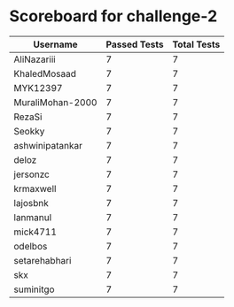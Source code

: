 # Scoreboard for challenge-2
| Username   | Passed Tests | Total Tests |
|------------|--------------|-------------|
| AliNazariii | 7 | 7 |
| KhaledMosaad | 7 | 7 |
| MYK12397 | 7 | 7 |
| MuraliMohan-2000 | 7 | 7 |
| RezaSi | 7 | 7 |
| Seokky | 7 | 7 |
| ashwinipatankar | 7 | 7 |
| deloz | 7 | 7 |
| jersonzc | 7 | 7 |
| krmaxwell | 7 | 7 |
| lajosbnk | 7 | 7 |
| lanmanul | 7 | 7 |
| mick4711 | 7 | 7 |
| odelbos | 7 | 7 |
| setarehabhari | 7 | 7 |
| skx | 7 | 7 |
| suminitgo | 7 | 7 |
